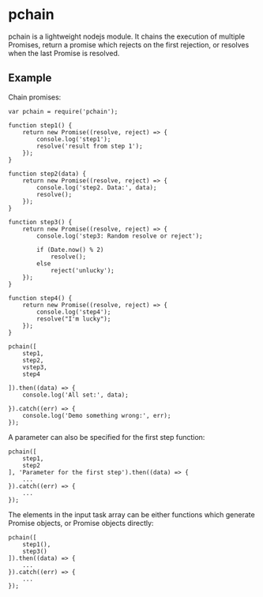 pchain
==========================

pchain is a lightweight nodejs module. It chains the execution of multiple Promises, return a promise which 
rejects on the first rejection, or resolves when the last Promise is resolved.

Example
------------------------------------------
Chain promises:

    var pchain = require('pchain');

    function step1() {
        return new Promise((resolve, reject) => {
            console.log('step1');
            resolve('result from step 1');
        });
    }

    function step2(data) {
        return new Promise((resolve, reject) => {
            console.log('step2. Data:', data);
            resolve();
        });
    }

    function step3() {
        return new Promise((resolve, reject) => {
            console.log('step3: Random resolve or reject');
        
            if (Date.now() % 2)
                resolve();
            else
                reject('unlucky');
        });
    }

    function step4() {
        return new Promise((resolve, reject) => {
            console.log('step4');
            resolve("I'm lucky");
        });
    }

    pchain([
        step1,
        step2,
        vstep3,
        step4

    ]).then((data) => {
        console.log('All set:', data);
	  
    }).catch((err) => {
        console.log('Demo something wrong:', err);
    });

  
A parameter can also be specified for the first step function:

    pchain([
        step1,
        step2
    ], 'Parameter for the first step').then((data) => {
        ...
    }).catch((err) => {
        ...
    });
  

The elements in the input task array can be either functions which generate Promise objects, or Promise objects directly:

    pchain([
        step1(),
        step3()
    ]).then((data) => {
        ...
    }).catch((err) => {
        ...
    });
